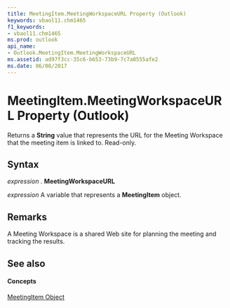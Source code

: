 ```yaml
---
title: MeetingItem.MeetingWorkspaceURL Property (Outlook)
keywords: vbaol11.chm1465
f1_keywords:
- vbaol11.chm1465
ms.prod: outlook
api_name:
- Outlook.MeetingItem.MeetingWorkspaceURL
ms.assetid: ad97f3cc-35c6-b653-73b9-7c7a0555afe2
ms.date: 06/08/2017
---
```



# MeetingItem.MeetingWorkspaceURL Property (Outlook)

Returns a **String** value that represents the URL for the Meeting Workspace that the meeting item is linked to. Read-only.


## Syntax

 _expression_ . **MeetingWorkspaceURL**

 _expression_ A variable that represents a **MeetingItem** object.


## Remarks

A Meeting Workspace is a shared Web site for planning the meeting and tracking the results.


## See also


#### Concepts


[MeetingItem Object](meetingitem-object-outlook.md)


